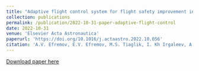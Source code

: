 ```yaml
---
title: "Adaptive flight control system for flight safety improvement in reentry and other high-velocity vehicles."
collection: publications
permalink: /publication/2022-10-31-paper-adaptive-flight-control
date: 2022-10-31
venue: 'Elsevier Acta Astronautica'
paperurl: 'https://doi.org/10.1016/j.actaastro.2022.10.056'
citation: 'A.V. Efremov, E.V. Efremov, M.S. Tiaglik, I. Kh Irgaleev, A.I. Shcherbakov, Z. Mbikayi, &quot;Adaptive flight control system for flight safety improvement in reentry and other high-velocity vehicles.&quot; <i> Aerospace</i>, 8(10), p.290, 2021.'
---
```


[Download paper here](https://zmbikayi.github.io/files/acta_astronautica_adaptive_control.pdf)
